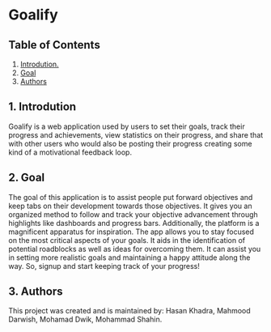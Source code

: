 # Goalify

## Table of Contents
1. [ Introdution. ](#intro)
2. [ Goal ](#goal)
3. [ Authors ](#auth)

<a name="intro"></a>
## 1. Introdution
Goalify is a web application used by users to set their goals, track their progress and achievements, view statistics on their progress, and share that with other users who would also be posting their progress creating some kind of a motivational feedback loop.


<a name="goal"></a>
## 2. Goal
The goal of this application is to assist people put forward objectives and keep tabs on their development towards those objectives. It gives you an organized method to follow and track your objective advancement through highlights like dashboards and progress bars. Additionally, the platform is a magnificent apparatus for inspiration. The app allows you to stay focused on the most critical aspects of your goals. It aids in the identification of potential roadblocks as well as ideas for overcoming them. It can assist you in setting more realistic goals and maintaining a happy attitude along the way. So, signup and start keeping track of your progress!

<a name="auth"></a>
## 3. Authors
This project was created and is maintained by: Hasan Khadra, Mahmood Darwish, Mohamad Dwik, Mohammad Shahin.
